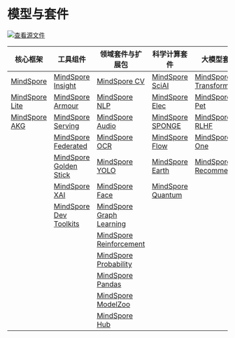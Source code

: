 # 模型与套件

[![查看源文件](https://mindspore-website.obs.cn-north-4.myhuaweicloud.com/website-images/master/resource/_static/logo_source.svg)](https://gitee.com/mindspore/docs/blob/master/docs/mindspore/source_zh_cn/kits_tools/overview.md)

| 核心框架 | 工具组件 |领域套件与扩展包 | 科学计算套件 | 大模型套件 |
| ---- | ----- | ------- | --------- | ------------- |
| [MindSpore](https://www.mindspore.cn/docs/zh-CN/master/index.html)  | [MindSpore  Insight](https://www.mindspore.cn/mindinsight/docs/zh-CN/r2.3/index.html) | [MindSpore  CV](https://mindspore-lab.github.io/mindcv/) | [MindSpore  SciAI](https://www.mindspore.cn/sciai/docs/zh-CN/r0.1/index.html) | [MindSpore  Transformers](https://mindformers.readthedocs.io/zh-cn/latest/)|
| [MindSpore  Lite](https://www.mindspore.cn/lite) | [MindSpore  Armour](https://www.mindspore.cn/mindarmour/docs/zh-CN/r2.0/index.html) | [MindSpore  NLP](https://mindnlp.cqu.ai/) | [MindSpore  Elec](https://www.mindspore.cn/mindelec/docs/zh-CN/r0.2/index.html) | [MindSpore  Pet](https://github.com/mindspore-lab/mindpet)|
| [MindSpore  AKG](https://gitee.com/mindspore/akg) | [MindSpore  Serving](https://www.mindspore.cn/serving/docs/zh-CN/r2.0/index.html) | [MindSpore  Audio](https://github.com/mindspore-lab/mindaudio) | [MindSpore  SPONGE](https://www.mindspore.cn/mindsponge/docs/zh-CN/r1.0.0-rc2/index.html) | [MindSpore  RLHF](https://github.com/mindspore-lab/mindrlhf)|
|  | [MindSpore  Federated](https://www.mindspore.cn/federated/docs/zh-CN/r0.1/index.html) | [MindSpore  OCR](https://mindspore-lab.github.io/mindocr/) | [MindSpore  Flow](https://www.mindspore.cn/mindflow/docs/zh-CN/r0.2/index.html) | [MindSpore  One](https://github.com/mindspore-lab/mindone)|
|  | [MindSpore  Golden Stick](https://www.mindspore.cn/golden_stick/docs/zh-CN/r0.4/index.html) | [MindSpore  YOLO](https://mindspore-lab.github.io/mindyolo/) | [MindSpore  Earth](https://www.mindspore.cn/mindearth/docs/zh-CN/r0.2/index.html) | [MindSpore  Recommender](https://www.mindspore.cn/recommender/docs/zh-CN/r0.3/index.html)|
|  | [MindSpore  XAI](https://www.mindspore.cn/xai/docs/zh-CN/r1.8/index.html) | [MindSpore  Face](https://github.com/mindspore-lab/mindface) | [MindSpore  Quantum](https://www.mindspore.cn/mindquantum/docs/zh-CN/r0.9/index.html)| |
|  | [MindSpore  Dev Toolkits](https://www.mindspore.cn/devtoolkit/docs/zh-CN/r2.2/index.html) | [MindSpore  Graph Learning](https://www.mindspore.cn/graphlearning/docs/zh-CN/r0.2/index.html)| | |
| |  | [MindSpore  Reinforcement](https://www.mindspore.cn/reinforcement/docs/zh-CN/r0.7/index.html)| | |
| |  | [MindSpore  Probability](https://www.mindspore.cn/probability/docs/zh-CN/r1.7/index.html)| | |
| |  | [MindSpore  Pandas](https://www.mindspore.cn/mindpandas/docs/zh-CN/r0.2/index.html)| | |
| |  | [MindSpore  ModelZoo](https://gitee.com/mindspore/models)| | |
| |  | [MindSpore  Hub](https://www.mindspore.cn/hub/docs/zh-CN/r1.9/index.html)| | |
